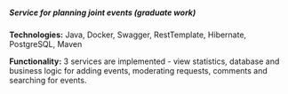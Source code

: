 ##### Service for planning joint events (graduate work)

**Technologies:** Java, Docker, Swagger, RestTemplate, Hibernate, PostgreSQL, Maven

**Functionality:** 3 services are implemented - view statistics, database and business logic for adding events, moderating requests, comments and searching for events.
